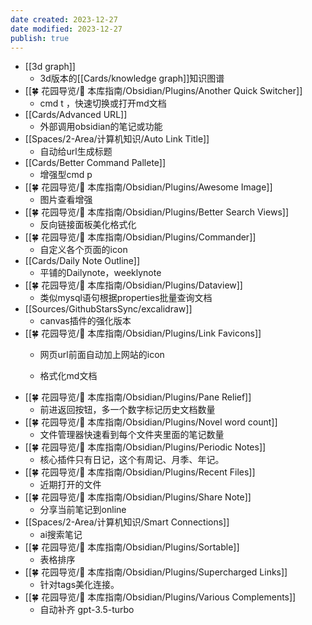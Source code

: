 ```yaml
---
date created: 2023-12-27
date modified: 2023-12-27
publish: true
---
```

- [[3d graph]]
	- 3d版本的[[Cards/knowledge graph]]知识图谱
- [[🍀 花园导览/🧰 本库指南/Obsidian/Plugins/Another Quick Switcher]]
	- cmd t ，快速切换或打开md文档
- [[Cards/Advanced URL]]
	- 外部调用obsidian的笔记或功能
- [[Spaces/2-Area/计算机知识/Auto Link Title]]
	- 自动给url生成标题
- [[Cards/Better Command Pallete]]
	- 增强型cmd p
- [[🍀 花园导览/🧰 本库指南/Obsidian/Plugins/Awesome Image]]
	- 图片查看增强
- [[🍀 花园导览/🧰 本库指南/Obsidian/Plugins/Better Search Views]]
	- 反向链接面板美化格式化
- [[🍀 花园导览/🧰 本库指南/Obsidian/Plugins/Commander]]
	- 自定义各个页面的icon
- [[Cards/Daily Note Outline]]
	- 平铺的Dailynote，weeklynote
- [[🍀 花园导览/🧰 本库指南/Obsidian/Plugins/Dataview]]
	- 类似mysql语句根据properties批量查询文档
- [[Sources/GithubStarsSync/excalidraw]]
	- canvas插件的强化版本
- [[🍀 花园导览/🧰 本库指南/Obsidian/Plugins/Link Favicons]]
	- 网页url前面自动加上网站的icon

	- 格式化md文档
- [[🍀 花园导览/🧰 本库指南/Obsidian/Plugins/Pane Relief]]
	- 前进返回按钮，多一个数字标记历史文档数量
- [[🍀 花园导览/🧰 本库指南/Obsidian/Plugins/Novel word count]]
	- 文件管理器快速看到每个文件夹里面的笔记数量
- [[🍀 花园导览/🧰 本库指南/Obsidian/Plugins/Periodic Notes]]
	- 核心插件只有日记，这个有周记、月季、年记。
- [[🍀 花园导览/🧰 本库指南/Obsidian/Plugins/Recent Files]]
	- 近期打开的文件
- [[🍀 花园导览/🧰 本库指南/Obsidian/Plugins/Share Note]]
	- 分享当前笔记到online
- [[Spaces/2-Area/计算机知识/Smart Connections]]
	- ai搜索笔记
- [[🍀 花园导览/🧰 本库指南/Obsidian/Plugins/Sortable]]
	- 表格排序
- [[🍀 花园导览/🧰 本库指南/Obsidian/Plugins/Supercharged Links]]
	- 针对tags美化连接。
- [[🍀 花园导览/🧰 本库指南/Obsidian/Plugins/Various Complements]]
	- 自动补齐 gpt-3.5-turbo